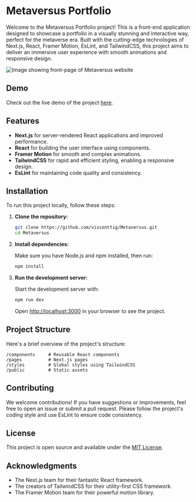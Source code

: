 # Metaversus Portfolio

Welcome to the Metaversus Portfolio project! This is a front-end application designed to showcase a portfolio in a visually stunning and interactive way, perfect for the metaverse era. Built with the cutting-edge technologies of Next.js, React, Framer Motion, EsLint, and TailwindCSS, this project aims to deliver an immersive user experience with smooth animations and responsive design.

![Image showing front-page of Metaversus website](https://visconttig.com/images/metaversus.png)

## Demo

Check out the live demo of the project [here](https://metaversus-visconttig.vercel.app/).

## Features

- **Next.js** for server-rendered React applications and improved performance.
- **React** for building the user interface using components.
- **Framer Motion** for smooth and complex animations.
- **TailwindCSS** for rapid and efficient styling, enabling a responsive design.
- **EsLint** for maintaining code quality and consistency.

## Installation

To run this project locally, follow these steps:

1. **Clone the repository:**

   ```bash
   git clone https://github.com/visconttig/Metaversus.git
   cd Metaversus
   ```

2. **Install dependencies:**

   Make sure you have Node.js and npm installed, then run:

   ```bash
   npm install
   ```

3. **Run the development server:**

   Start the development server with:

   ```bash
   npm run dev
   ```

   Open [http://localhost:3000](http://localhost:3000) in your browser to see the project.

## Project Structure

Here's a brief overview of the project's structure:

```
/components     # Reusable React components
/pages          # Next.js pages
/styles         # Global styles using TailwindCSS
/public         # Static assets
```

## Contributing

We welcome contributions! If you have suggestions or improvements, feel free to open an issue or submit a pull request. Please follow the project's coding style and use EsLint to ensure code consistency.

## License

This project is open source and available under the [MIT License](LICENSE).

## Acknowledgments

- The Next.js team for their fantastic React framework.
- The creators of TailwindCSS for their utility-first CSS framework.
- The Framer Motion team for their powerful motion library.
